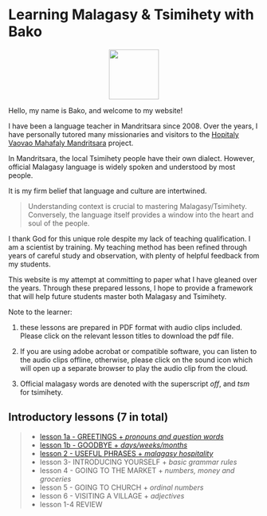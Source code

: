 # Learning Malagasy & Tsimihety with Bako

<p align="center">
  <img width="100" height="100" src="https://mandritsara.github.io/bako/bako%20avatar.png">
</p>

Hello, my name is Bako, and welcome to my website! 

I have been a language teacher in Mandritsara since 2008. Over the years, I have personally tutored many missionaries and visitors to the [Hopitaly Vaovao Mahafaly Mandritsara](https://www.mandritsara.org.uk/) project.

In Mandritsara, the local Tsimihety people have their own dialect. However, official Malagasy language is widely spoken and understood by most people. 

It is my firm belief that language and culture are intertwined. 

> Understanding context is crucial to mastering Malagasy/Tsimihety. Conversely, the language itself provides a window into the heart and soul of the people. 

I thank God for this unique role despite my lack of teaching qualification. I am a scientist by training. My teaching method has been refined through years of careful study and observation, with plenty of helpful feedback from my students.

This website is my attempt at committing to paper what I have gleaned over the years. Through these prepared lessons, I hope to provide a framework that will help future students master both Malagasy and Tsimihety. 

Note to the learner: 
>
1. these lessons are prepared in PDF format with audio clips included. Please click on the relevant lesson titles to download the pdf file. 

2. If you are using adobe acrobat or compatible software, you can listen to the audio clips offline, otherwise, please click on the sound icon which will open up a separate browser to play the audio clip from the cloud. 
 
3. Official malagasy words are denoted with the superscript *off*, and *tsm* for tsimihety. 

## Introductory lessons (7 in total)

> - [lesson 1a - GREETINGS + *pronouns and question words*](https://mandritsara.github.io/bako/introduction/introlesson1agreetings.pdf) 
> - [lesson 1b - GOODBYE + *days/weeks/months*](https://mandritsara.github.io/bako/introduction/introlesson1bgoodbye.pdf) 
> - [lesson 2 - USEFUL PHRASES + *malagasy hospitality*](https://mandritsara.github.io/bako/introduction/introlesson2usefulphrases.pdf)
> - lesson 3- INTRODUCING YOURSELF + *basic grammar rules*
> - lesson 4 - GOING TO THE MARKET + *numbers, money and groceries*
> - lesson 5 - GOING TO CHURCH + *ordinal numbers*
> - lesson 6 - VISITING A VILLAGE + *adjectives*
> - lesson 1-4 REVIEW




